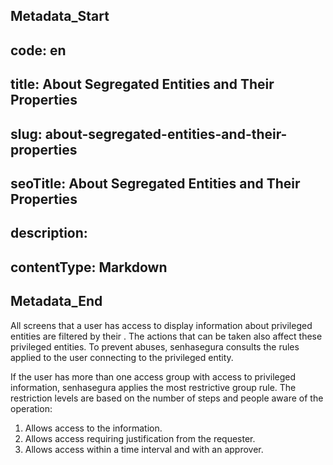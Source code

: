 ## Metadata_Start 
## code: en
## title: About Segregated Entities and Their Properties 
## slug: about-segregated-entities-and-their-properties 
## seoTitle: About Segregated Entities and Their Properties 
## description:  
## contentType: Markdown 
## Metadata_End
All screens that a user has access to display information about privileged entities are filtered by their . The actions that can be taken also affect these privileged entities. To prevent abuses, senhasegura consults the rules applied to the user connecting to the privileged entity.

If the user has more than one access group with access to privileged information, senhasegura applies the most restrictive group rule. The restriction levels are based on the number of steps and people aware of the operation:

1. Allows access to the information.  
2. Allows access requiring justification from the requester.  
3. Allows access within a time interval and with an approver.